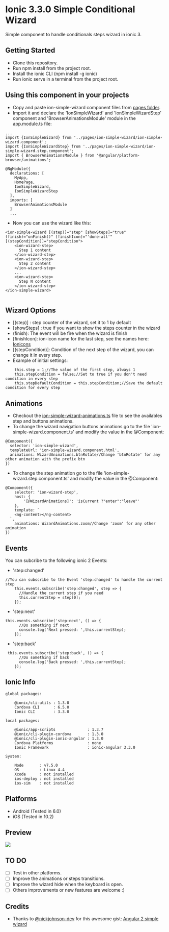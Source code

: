 # Ionic 3.3.0 Simple Conditional Wizard

Simple component to handle conditionals steps wizard in ionic 3.

## Getting Started

* Clone this repository.
* Run npm install from the project root.
* Install the ionic CLI (npm install -g ionic)
* Run ionic serve in a terminal from the project root.


## Using this component in your projects

* Copy and paste ion-simple-wizard component files from <a href='/src/pages/'>pages folder</a>.
* Import it and declare the 'IonSimpleWizard' and 'IonSimpleWizardStep' component and 'BrowserAnimationsModule' module in the app.module.ts file:
```
...
import {IonSimpleWizard} from '../pages/ion-simple-wizard/ion-simple-wizard.component';
import {IonSimpleWizardStep} from '../pages/ion-simple-wizard/ion-simple-wizard.step.component';
import { BrowserAnimationsModule } from '@angular/platform-browser/animations';

@NgModule({
  declarations: [
    MyApp,
    HomePage,
    IonSimpleWizard,
    IonSimpleWizardStep
  ],
  imports: [
    BrowserAnimationsModule
  ]
  ...
```
* Now you can use the wizard like this:
```
<ion-simple-wizard [(step)]="step" [showSteps]="true" (finish)="onFinish()" [finishIcon]="'done-all'" [(stepCondition)]="stepCondition">
    <ion-wizard-step>
      Step 1 content
    </ion-wizard-step>
    <ion-wizard-step>
      Step 2 content
    </ion-wizard-step>
    ...
    <ion-wizard-step>
      Step N content
    </ion-wizard-step>
</ion-simple-wizard>


```
## Wizard Options
* [(step)] : step counter of the wizard, set it to 1 by default 
* [showSteps] : true if you want to show the steps counter in the wizard
* (finish): The event will be fire when the wizard is finish
* [finishIcon]: ion-icon name for the last step, see the names here: <a href="http://ionicframework.com/docs/v2/ionicons/" target="_blank">Ionicons</a>
* [(stepCondition)]: Condition of the next step of the wizard, you can change it in every step.
* Example of initial settings:
```
    this.step = 1;//The value of the first step, always 1
    this.stepCondition = false;//Set to true if you don't need condition in every step
    this.stepDefaultCondition = this.stepCondition;//Save the default condition for every step

```
## Animations
* Checkout the <a href='/src/pages/ion-simple-wizard/ion-simple-wizard-animations.ts'>ion-simple-wizard-animations.ts</a> file to see the availables step and buttons animations.
* To change the wizard navigation buttons animations go to the file 'ion-simple-wizard.component.ts' and modify the value in the @Component:
```
@Component({
  selector: 'ion-simple-wizard',
  templateUrl: 'ion-simple-wizard.component.html',
  animations: WizardAnimations.btnRotate//Change 'btnRotate' for any other animation with the prefix btn
})

```
* To change the step animation go to the file 'ion-simple-wizard.step.component.ts' and modify the value in the @Component:
```
@Component({
    selector: 'ion-wizard-step',
    host: {
        '[@WizardAnimations]': 'isCurrent ?"enter":"leave"'
    },
    template: `
    <ng-content></ng-content>
  `,
    animations: WizardAnimations.zoom//Change 'zoom' for any other animation
})

```
## Events
You can subcribe to the following ionic 2 Events:
* 'step:changed'
```
//You can subscribe to the Event 'step:changed' to handle the current step
    this.events.subscribe('step:changed', step => {
      //Handle the current step if you need
      this.currentStep = step[0];
    });
```
* 'step:next'
```
this.events.subscribe('step:next', () => {
      //Do something if next
      console.log('Next pressed: ',this.currentStep);
    });
```   
* 'step:back'
```
 this.events.subscribe('step:back', () => {
      //Do something if back
      console.log('Back pressed: ',this.currentStep);
    });
```
## Ionic Info
```
global packages:

    @ionic/cli-utils : 1.3.0
    Cordova CLI      : 6.5.0 
    Ionic CLI        : 3.3.0

local packages:

    @ionic/app-scripts              : 1.3.7
    @ionic/cli-plugin-cordova       : 1.3.0
    @ionic/cli-plugin-ionic-angular : 1.3.0
    Cordova Platforms               : none
    Ionic Framework                 : ionic-angular 3.3.0

System:

    Node       : v7.5.0
    OS         : Linux 4.4
    Xcode      : not installed
    ios-deploy : not installed
    ios-sim    : not installed

```

## Platforms
* Android (Tested in 6.0)
* iOS (Tested in 10.2)

## Preview
 ![](./captures/preview.gif)

## TO DO
- [ ] Test in other platforms.
- [ ]  Improve the animations or steps transitions.
- [ ]  Improve the wizard hide when the keyboard is open.
- [ ]  Others improvements or new features are welcome :) 

 ## Credits
 * Thanks to <a href="https://github.com/nickjohnson-dev" target="_blank">@nickjohnson-dev</a>  for this awesome gist: 
 <a href='https://gist.github.com/nickjohnson-dev/45d1610b7f82ce565f8c5ac615df87b5' target="_blank">Angular 2 simple wizard</a>
 